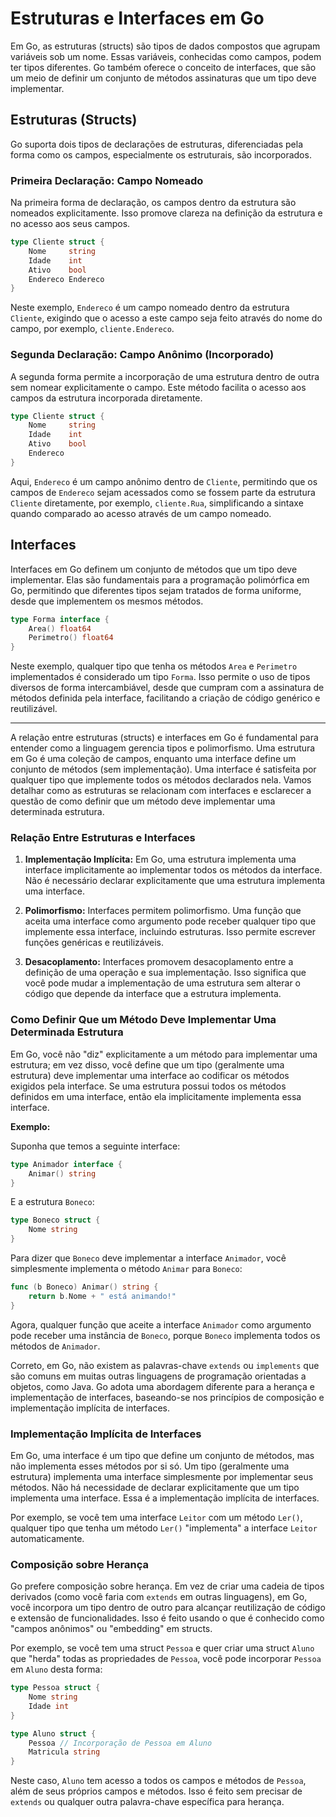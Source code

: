 
# Estruturas e Interfaces em Go

Em Go, as estruturas (structs) são tipos de dados compostos que agrupam variáveis sob um nome. Essas variáveis, conhecidas como campos, podem ter tipos diferentes. Go também oferece o conceito de interfaces, que são um meio de definir um conjunto de métodos assinaturas que um tipo deve implementar.

## Estruturas (Structs)

Go suporta dois tipos de declarações de estruturas, diferenciadas pela forma como os campos, especialmente os estruturais, são incorporados.

### Primeira Declaração: Campo Nomeado

Na primeira forma de declaração, os campos dentro da estrutura são nomeados explicitamente. Isso promove clareza na definição da estrutura e no acesso aos seus campos.

```go
type Cliente struct {
    Nome     string
    Idade    int
    Ativo    bool
    Endereco Endereco
}
```

Neste exemplo, `Endereco` é um campo nomeado dentro da estrutura `Cliente`, exigindo que o acesso a este campo seja feito através do nome do campo, por exemplo, `cliente.Endereco`.

### Segunda Declaração: Campo Anônimo (Incorporado)

A segunda forma permite a incorporação de uma estrutura dentro de outra sem nomear explicitamente o campo. Este método facilita o acesso aos campos da estrutura incorporada diretamente.

```go
type Cliente struct {
    Nome     string
    Idade    int
    Ativo    bool
    Endereco
}
```

Aqui, `Endereco` é um campo anônimo dentro de `Cliente`, permitindo que os campos de `Endereco` sejam acessados como se fossem parte da estrutura `Cliente` diretamente, por exemplo, `cliente.Rua`, simplificando a sintaxe quando comparado ao acesso através de um campo nomeado.

## Interfaces

Interfaces em Go definem um conjunto de métodos que um tipo deve implementar. Elas são fundamentais para a programação polimórfica em Go, permitindo que diferentes tipos sejam tratados de forma uniforme, desde que implementem os mesmos métodos.

```go
type Forma interface {
    Area() float64
    Perimetro() float64
}
```

Neste exemplo, qualquer tipo que tenha os métodos `Area` e `Perimetro` implementados é considerado um tipo `Forma`. Isso permite o uso de tipos diversos de forma intercambiável, desde que cumpram com a assinatura de métodos definida pela interface, facilitando a criação de código genérico e reutilizável.

---

A relação entre estruturas (structs) e interfaces em Go é fundamental para entender como a linguagem gerencia tipos e polimorfismo. Uma estrutura em Go é uma coleção de campos, enquanto uma interface define um conjunto de métodos (sem implementação). Uma interface é satisfeita por qualquer tipo que implemente todos os métodos declarados nela. Vamos detalhar como as estruturas se relacionam com interfaces e esclarecer a questão de como definir que um método deve implementar uma determinada estrutura.

### Relação Entre Estruturas e Interfaces

1. **Implementação Implícita:** Em Go, uma estrutura implementa uma interface implicitamente ao implementar todos os métodos da interface. Não é necessário declarar explicitamente que uma estrutura implementa uma interface.

2. **Polimorfismo:** Interfaces permitem polimorfismo. Uma função que aceita uma interface como argumento pode receber qualquer tipo que implemente essa interface, incluindo estruturas. Isso permite escrever funções genéricas e reutilizáveis.

3. **Desacoplamento:** Interfaces promovem desacoplamento entre a definição de uma operação e sua implementação. Isso significa que você pode mudar a implementação de uma estrutura sem alterar o código que depende da interface que a estrutura implementa.

### Como Definir Que um Método Deve Implementar Uma Determinada Estrutura

Em Go, você não "diz" explicitamente a um método para implementar uma estrutura; em vez disso, você define que um tipo (geralmente uma estrutura) deve implementar uma interface ao codificar os métodos exigidos pela interface. Se uma estrutura possui todos os métodos definidos em uma interface, então ela implicitamente implementa essa interface.

**Exemplo:**

Suponha que temos a seguinte interface:

```go
type Animador interface {
    Animar() string
}
```

E a estrutura `Boneco`:

```go
type Boneco struct {
    Nome string
}
```

Para dizer que `Boneco` deve implementar a interface `Animador`, você simplesmente implementa o método `Animar` para `Boneco`:

```go
func (b Boneco) Animar() string {
    return b.Nome + " está animando!"
}
```

Agora, qualquer função que aceite a interface `Animador` como argumento pode receber uma instância de `Boneco`, porque `Boneco` implementa todos os métodos de `Animador`.

Correto, em Go, não existem as palavras-chave `extends` ou `implements` que são comuns em muitas outras linguagens de programação orientadas a objetos, como Java. Go adota uma abordagem diferente para a herança e implementação de interfaces, baseando-se nos princípios de composição e implementação implícita de interfaces.

### Implementação Implícita de Interfaces

Em Go, uma interface é um tipo que define um conjunto de métodos, mas não implementa esses métodos por si só. Um tipo (geralmente uma estrutura) implementa uma interface simplesmente por implementar seus métodos. Não há necessidade de declarar explicitamente que um tipo implementa uma interface. Essa é a implementação implícita de interfaces.

Por exemplo, se você tem uma interface `Leitor` com um método `Ler()`, qualquer tipo que tenha um método `Ler()` "implementa" a interface `Leitor` automaticamente.

### Composição sobre Herança

Go prefere composição sobre herança. Em vez de criar uma cadeia de tipos derivados (como você faria com `extends` em outras linguagens), em Go, você incorpora um tipo dentro de outro para alcançar reutilização de código e extensão de funcionalidades. Isso é feito usando o que é conhecido como "campos anônimos" ou "embedding" em structs.

Por exemplo, se você tem uma struct `Pessoa` e quer criar uma struct `Aluno` que "herda" todas as propriedades de `Pessoa`, você pode incorporar `Pessoa` em `Aluno` desta forma:

```go
type Pessoa struct {
    Nome string
    Idade int
}

type Aluno struct {
    Pessoa // Incorporação de Pessoa em Aluno
    Matricula string
}
```

Neste caso, `Aluno` tem acesso a todos os campos e métodos de `Pessoa`, além de seus próprios campos e métodos. Isso é feito sem precisar de `extends` ou qualquer outra palavra-chave específica para herança.
